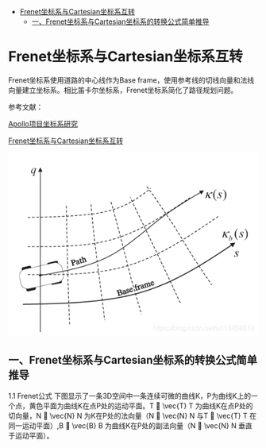 <!--
 * @Date: 2021-03-13 01:23:08
 * @Author: Zhiqi Feng
 * @LastEditors: feng 
 * @LastEditTime: 2021-03-13 01:40:44
 * @FilePath: /learnning/planning_learnning/Frenet2Cartesian/Frenet.md
-->
<!-- TOC -->

- [Frenet坐标系与Cartesian坐标系互转](#frenet坐标系与cartesian坐标系互转)
  - [一、Frenet坐标系与Cartesian坐标系的转换公式简单推导](#一frenet坐标系与cartesian坐标系的转换公式简单推导)

<!-- /TOC -->
# Frenet坐标系与Cartesian坐标系互转
Frenet坐标系使用道路的中心线作为Base frame，使用参考线的切线向量和法线向量建立坐标系。相比笛卡尔坐标系，Frenet坐标系简化了路径规划问题。

参考文献：

[Apollo项目坐标系研究](https://blog.csdn.net/davidhopper/article/details/79162385)

[Frenet坐标系与Cartesian坐标系互转](https://blog.csdn.net/u013468614/article/details/108748016)


![](images/2021-03-13-01-27-41.png)

## 一、Frenet坐标系与Cartesian坐标系的转换公式简单推导
1.1 Frenet公式
下图显示了一条3D空间中一条连续可微的曲线K，P为曲线K上的一个点，黄色平面为曲线K在点P处的运动平面。T ⃗ \vec{T} 
T
 为曲线K在点P处的切向量，N ⃗ \vec{N} 
N
 为K在P处的法向量（N ⃗ \vec{N} 
N
 与T ⃗ \vec{T} 
T
 在同一运动平面）,B ⃗ \vec{B} 
B
 为曲线K在P处的副法向量（N ⃗ \vec{N} 
N
 垂直于运动平面）。


